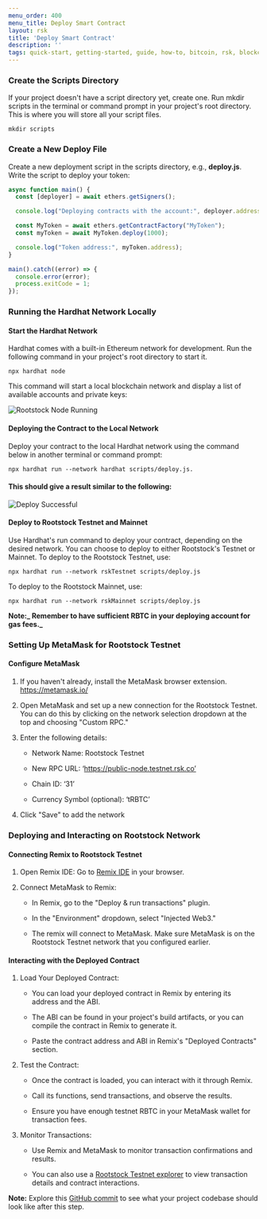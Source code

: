 ```yaml
---
menu_order: 400
menu_title: Deploy Smart Contract
layout: rsk
title: 'Deploy Smart Contract'
description: ''
tags: quick-start, getting-started, guide, how-to, bitcoin, rsk, blockchain
---
```


### Create the Scripts Directory

If your project doesn't have a script directory yet, create one. Run mkdir scripts in the terminal or command prompt in your project's root directory. This is where you will store all your script files.

```shell
mkdir scripts
```

### Create a New Deploy File

Create a new deployment script in the scripts directory, e.g., **deploy.js**.
Write the script to deploy your token:

```js
async function main() {
  const [deployer] = await ethers.getSigners();

  console.log("Deploying contracts with the account:", deployer.address);

  const MyToken = await ethers.getContractFactory("MyToken");
  const myToken = await MyToken.deploy(1000);

  console.log("Token address:", myToken.address);
}

main().catch((error) => {
  console.error(error);
  process.exitCode = 1;
});
```

### Running the Hardhat Network Locally

#### Start the Hardhat Network

Hardhat comes with a built-in Ethereum network for development. Run the following command in your project's root directory to start it.

```shell
npx hardhat node
```

This command will start a local blockchain network and display a list of available accounts and private keys:

![Rootstock Node Running](/assets/img/guides/quickstart/hardhat/run-node.png)

#### Deploying the Contract to the Local Network
Deploy your contract to the local Hardhat network using the command below in another terminal or command prompt:

```shell
npx hardhat run --network hardhat scripts/deploy.js.
```

#### This should give a result similar to the following:

![Deploy Successful](/assets/img/guides/quickstart/hardhat/deploy-success.png)

#### Deploy to Rootstock Testnet and Mainnet

Use Hardhat's run command to deploy your contract, depending on the desired network. You can choose to deploy to either Rootstock's Testnet or Mainnet.
To deploy to the Rootstock Testnet, use:

```shell
npx hardhat run --network rskTestnet scripts/deploy.js
```

To deploy to the Rootstock Mainnet, use:

```shell
npx hardhat run --network rskMainnet scripts/deploy.js
```

**Note:_ Remember to have sufficient RBTC in your deploying account for gas fees._**

### Setting Up MetaMask for Rootstock Testnet

#### Configure MetaMask

1. If you haven't already, install the MetaMask browser extension. https://metamask.io/

2. Open MetaMask and set up a new connection for the Rootstock Testnet. You can do this by clicking on the network selection dropdown at the top and choosing "Custom RPC."

3. Enter the following details:

    - Network Name: Rootstock Testnet

    - New RPC URL: ‘https://public-node.testnet.rsk.co’

    - Chain ID: ‘31’

    - Currency Symbol (optional): ‘tRBTC’

4. Click "Save" to add the network

### Deploying and Interacting on Rootstock Network

#### Connecting Remix to Rootstock Testnet

1. Open Remix IDE: Go to [Remix IDE](https://remix.ethereum.org/) in your browser.

2. Connect MetaMask to Remix:

    - In Remix, go to the "Deploy & run transactions" plugin.

    - In the "Environment" dropdown, select "Injected Web3."
    
    - The remix will connect to MetaMask. Make sure MetaMask is on the Rootstock Testnet network that you configured earlier.

#### Interacting with the Deployed Contract

1. Load Your Deployed Contract:

   - You can load your deployed contract in Remix by entering its address and the ABI.

   - The ABI can be found in your project's build artifacts, or you can compile the contract in Remix to generate it.

   - Paste the contract address and ABI in Remix's "Deployed Contracts" section.

2. Test the Contract:

    - Once the contract is loaded, you can interact with it through Remix.

    - Call its functions, send transactions, and observe the results.

    - Ensure you have enough testnet RBTC in your MetaMask wallet for transaction fees.

3. Monitor Transactions:

    - Use Remix and MetaMask to monitor transaction confirmations and results.

    - You can also use a [Rootstock Testnet explorer](https://explorer.testnet.rsk.co/) to view transaction details and contract interactions.

**Note:** Explore this [GitHub commit](https://github.com/jesus-iov/rootstock-quick-start-guide/commit/846c60b867cd16541a40e9a57864a869004a0935) to see what your project codebase should look like after this step.